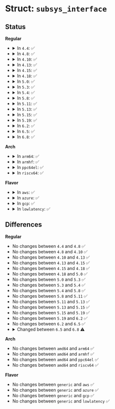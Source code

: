 # Struct: <code>subsys_interface</code>

## Status
<b>Regular</b>
<ul>
<li>
<details>
<summary>In <code>4.4</code>: ✅</summary>

```c
struct subsys_interface {
    const char *name;
    struct bus_type *subsys;
    struct list_head node;
    int (*add_dev)(struct device *, struct subsys_interface *);
    void (*remove_dev)(struct device *, struct subsys_interface *);
};
```
</details>
</li>
<li>
<details>
<summary>In <code>4.8</code>: ✅</summary>

```c
struct subsys_interface {
    const char *name;
    struct bus_type *subsys;
    struct list_head node;
    int (*add_dev)(struct device *, struct subsys_interface *);
    void (*remove_dev)(struct device *, struct subsys_interface *);
};
```
</details>
</li>
<li>
<details>
<summary>In <code>4.10</code>: ✅</summary>

```c
struct subsys_interface {
    const char *name;
    struct bus_type *subsys;
    struct list_head node;
    int (*add_dev)(struct device *, struct subsys_interface *);
    void (*remove_dev)(struct device *, struct subsys_interface *);
};
```
</details>
</li>
<li>
<details>
<summary>In <code>4.13</code>: ✅</summary>

```c
struct subsys_interface {
    const char *name;
    struct bus_type *subsys;
    struct list_head node;
    int (*add_dev)(struct device *, struct subsys_interface *);
    void (*remove_dev)(struct device *, struct subsys_interface *);
};
```
</details>
</li>
<li>
<details>
<summary>In <code>4.15</code>: ✅</summary>

```c
struct subsys_interface {
    const char *name;
    struct bus_type *subsys;
    struct list_head node;
    int (*add_dev)(struct device *, struct subsys_interface *);
    void (*remove_dev)(struct device *, struct subsys_interface *);
};
```
</details>
</li>
<li>
<details>
<summary>In <code>4.18</code>: ✅</summary>

```c
struct subsys_interface {
    const char *name;
    struct bus_type *subsys;
    struct list_head node;
    int (*add_dev)(struct device *, struct subsys_interface *);
    void (*remove_dev)(struct device *, struct subsys_interface *);
};
```
</details>
</li>
<li>
<details>
<summary>In <code>5.0</code>: ✅</summary>

```c
struct subsys_interface {
    const char *name;
    struct bus_type *subsys;
    struct list_head node;
    int (*add_dev)(struct device *, struct subsys_interface *);
    void (*remove_dev)(struct device *, struct subsys_interface *);
};
```
</details>
</li>
<li>
<details>
<summary>In <code>5.3</code>: ✅</summary>

```c
struct subsys_interface {
    const char *name;
    struct bus_type *subsys;
    struct list_head node;
    int (*add_dev)(struct device *, struct subsys_interface *);
    void (*remove_dev)(struct device *, struct subsys_interface *);
};
```
</details>
</li>
<li>
<details>
<summary>In <code>5.4</code>: ✅</summary>

```c
struct subsys_interface {
    const char *name;
    struct bus_type *subsys;
    struct list_head node;
    int (*add_dev)(struct device *, struct subsys_interface *);
    void (*remove_dev)(struct device *, struct subsys_interface *);
};
```
</details>
</li>
<li>
<details>
<summary>In <code>5.8</code>: ✅</summary>

```c
struct subsys_interface {
    const char *name;
    struct bus_type *subsys;
    struct list_head node;
    int (*add_dev)(struct device *, struct subsys_interface *);
    void (*remove_dev)(struct device *, struct subsys_interface *);
};
```
</details>
</li>
<li>
<details>
<summary>In <code>5.11</code>: ✅</summary>

```c
struct subsys_interface {
    const char *name;
    struct bus_type *subsys;
    struct list_head node;
    int (*add_dev)(struct device *, struct subsys_interface *);
    void (*remove_dev)(struct device *, struct subsys_interface *);
};
```
</details>
</li>
<li>
<details>
<summary>In <code>5.13</code>: ✅</summary>

```c
struct subsys_interface {
    const char *name;
    struct bus_type *subsys;
    struct list_head node;
    int (*add_dev)(struct device *, struct subsys_interface *);
    void (*remove_dev)(struct device *, struct subsys_interface *);
};
```
</details>
</li>
<li>
<details>
<summary>In <code>5.15</code>: ✅</summary>

```c
struct subsys_interface {
    const char *name;
    struct bus_type *subsys;
    struct list_head node;
    int (*add_dev)(struct device *, struct subsys_interface *);
    void (*remove_dev)(struct device *, struct subsys_interface *);
};
```
</details>
</li>
<li>
<details>
<summary>In <code>5.19</code>: ✅</summary>

```c
struct subsys_interface {
    const char *name;
    struct bus_type *subsys;
    struct list_head node;
    int (*add_dev)(struct device *, struct subsys_interface *);
    void (*remove_dev)(struct device *, struct subsys_interface *);
};
```
</details>
</li>
<li>
<details>
<summary>In <code>6.2</code>: ✅</summary>

```c
struct subsys_interface {
    const char *name;
    struct bus_type *subsys;
    struct list_head node;
    int (*add_dev)(struct device *, struct subsys_interface *);
    void (*remove_dev)(struct device *, struct subsys_interface *);
};
```
</details>
</li>
<li>
<details>
<summary>In <code>6.5</code>: ✅</summary>

```c
struct subsys_interface {
    const char *name;
    struct bus_type *subsys;
    struct list_head node;
    int (*add_dev)(struct device *, struct subsys_interface *);
    void (*remove_dev)(struct device *, struct subsys_interface *);
};
```
</details>
</li>
<li>
<details>
<summary>In <code>6.8</code>: ✅</summary>

```c
struct subsys_interface {
    const char *name;
    const struct bus_type *subsys;
    struct list_head node;
    int (*add_dev)(struct device *, struct subsys_interface *);
    void (*remove_dev)(struct device *, struct subsys_interface *);
};
```
</details>
</li>
</ul>
<b>Arch</b>
<ul>
<li>
<details>
<summary>In <code>arm64</code>: ✅</summary>

```c
struct subsys_interface {
    const char *name;
    struct bus_type *subsys;
    struct list_head node;
    int (*add_dev)(struct device *, struct subsys_interface *);
    void (*remove_dev)(struct device *, struct subsys_interface *);
};
```
</details>
</li>
<li>
<details>
<summary>In <code>armhf</code>: ✅</summary>

```c
struct subsys_interface {
    const char *name;
    struct bus_type *subsys;
    struct list_head node;
    int (*add_dev)(struct device *, struct subsys_interface *);
    void (*remove_dev)(struct device *, struct subsys_interface *);
};
```
</details>
</li>
<li>
<details>
<summary>In <code>ppc64el</code>: ✅</summary>

```c
struct subsys_interface {
    const char *name;
    struct bus_type *subsys;
    struct list_head node;
    int (*add_dev)(struct device *, struct subsys_interface *);
    void (*remove_dev)(struct device *, struct subsys_interface *);
};
```
</details>
</li>
<li>
<details>
<summary>In <code>riscv64</code>: ✅</summary>

```c
struct subsys_interface {
    const char *name;
    struct bus_type *subsys;
    struct list_head node;
    int (*add_dev)(struct device *, struct subsys_interface *);
    void (*remove_dev)(struct device *, struct subsys_interface *);
};
```
</details>
</li>
</ul>
<b>Flavor</b>
<ul>
<li>
<details>
<summary>In <code>aws</code>: ✅</summary>

```c
struct subsys_interface {
    const char *name;
    struct bus_type *subsys;
    struct list_head node;
    int (*add_dev)(struct device *, struct subsys_interface *);
    void (*remove_dev)(struct device *, struct subsys_interface *);
};
```
</details>
</li>
<li>
<details>
<summary>In <code>azure</code>: ✅</summary>

```c
struct subsys_interface {
    const char *name;
    struct bus_type *subsys;
    struct list_head node;
    int (*add_dev)(struct device *, struct subsys_interface *);
    void (*remove_dev)(struct device *, struct subsys_interface *);
};
```
</details>
</li>
<li>
<details>
<summary>In <code>gcp</code>: ✅</summary>

```c
struct subsys_interface {
    const char *name;
    struct bus_type *subsys;
    struct list_head node;
    int (*add_dev)(struct device *, struct subsys_interface *);
    void (*remove_dev)(struct device *, struct subsys_interface *);
};
```
</details>
</li>
<li>
<details>
<summary>In <code>lowlatency</code>: ✅</summary>

```c
struct subsys_interface {
    const char *name;
    struct bus_type *subsys;
    struct list_head node;
    int (*add_dev)(struct device *, struct subsys_interface *);
    void (*remove_dev)(struct device *, struct subsys_interface *);
};
```
</details>
</li>
</ul>

## Differences
<b>Regular</b>
<ul>
<li>
No changes between <code>4.4</code> and <code>4.8</code> ✅
</li>
<li>
No changes between <code>4.8</code> and <code>4.10</code> ✅
</li>
<li>
No changes between <code>4.10</code> and <code>4.13</code> ✅
</li>
<li>
No changes between <code>4.13</code> and <code>4.15</code> ✅
</li>
<li>
No changes between <code>4.15</code> and <code>4.18</code> ✅
</li>
<li>
No changes between <code>4.18</code> and <code>5.0</code> ✅
</li>
<li>
No changes between <code>5.0</code> and <code>5.3</code> ✅
</li>
<li>
No changes between <code>5.3</code> and <code>5.4</code> ✅
</li>
<li>
No changes between <code>5.4</code> and <code>5.8</code> ✅
</li>
<li>
No changes between <code>5.8</code> and <code>5.11</code> ✅
</li>
<li>
No changes between <code>5.11</code> and <code>5.13</code> ✅
</li>
<li>
No changes between <code>5.13</code> and <code>5.15</code> ✅
</li>
<li>
No changes between <code>5.15</code> and <code>5.19</code> ✅
</li>
<li>
No changes between <code>5.19</code> and <code>6.2</code> ✅
</li>
<li>
No changes between <code>6.2</code> and <code>6.5</code> ✅
</li>
<li>
<details>
<summary>Changed between <code>6.5</code> and <code>6.8</code> ⚠️</summary>
<ul>
<li>
<b>Field type changed. </b>
<code>struct bus_type *subsys</code> ➡️ <code>const struct bus_type *subsys</code>
</li>
</ul>
</details>
</li>
</ul>
<b>Arch</b>
<ul>
<li>
No changes between <code>amd64</code> and <code>arm64</code> ✅
</li>
<li>
No changes between <code>amd64</code> and <code>armhf</code> ✅
</li>
<li>
No changes between <code>amd64</code> and <code>ppc64el</code> ✅
</li>
<li>
No changes between <code>amd64</code> and <code>riscv64</code> ✅
</li>
</ul>
<b>Flavor</b>
<ul>
<li>
No changes between <code>generic</code> and <code>aws</code> ✅
</li>
<li>
No changes between <code>generic</code> and <code>azure</code> ✅
</li>
<li>
No changes between <code>generic</code> and <code>gcp</code> ✅
</li>
<li>
No changes between <code>generic</code> and <code>lowlatency</code> ✅
</li>
</ul>
